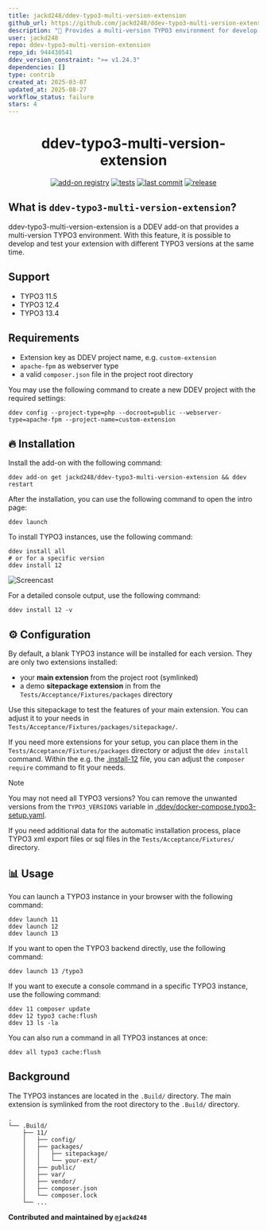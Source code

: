 ```yaml
---
title: jackd248/ddev-typo3-multi-version-extension
github_url: https://github.com/jackd248/ddev-typo3-multi-version-extension
description: "🧱 Provides a multi-version TYPO3 environment for develop and test your TYPO3 extension. "
user: jackd248
repo: ddev-typo3-multi-version-extension
repo_id: 944430541
ddev_version_constraint: ">= v1.24.3"
dependencies: []
type: contrib
created_at: 2025-03-07
updated_at: 2025-08-27
workflow_status: failure
stars: 4
---
```


<div align="center">

ddev-typo3-multi-version-extension
===============================

[![add-on registry](https://img.shields.io/badge/DDEV-Add--on_Registry-blue)](https://addons.ddev.com)
[![tests](https://github.com/jackd248/ddev-typo3-multi-version-extension/actions/workflows/tests.yml/badge.svg?branch=main)](https://github.com/jackd248/ddev-typo3-multi-version-extension/actions/workflows/tests.yml?query=branch%3Amain)
[![last commit](https://img.shields.io/github/last-commit/jackd248/ddev-typo3-multi-version-extension)](https://github.com/jackd248/ddev-typo3-multi-version-extension/commits)
[![release](https://img.shields.io/github/v/release/jackd248/ddev-typo3-multi-version-extension)](https://github.com/jackd248/ddev-typo3-multi-version-extension/releases/latest)
</div>

## What is `ddev-typo3-multi-version-extension`?

ddev-typo3-multi-version-extension is a DDEV add-on that provides a multi-version TYPO3 environment. With this feature, it is possible to develop and test your extension with different TYPO3 versions at the same time.

## Support

- TYPO3 11.5
- TYPO3 12.4
- TYPO3 13.4

## Requirements

- Extension key as DDEV project name, e.g. `custom-extension`
- `apache-fpm` as webserver type
- a valid `composer.json` file in the project root directory

You may use the following command to create a new DDEV project with the required settings:

```shell
ddev config --project-type=php --docroot=public --webserver-type=apache-fpm --project-name=custom-extension
```

## 🔥 Installation

Install the add-on with the following command:

```shell
ddev add-on get jackd248/ddev-typo3-multi-version-extension && ddev restart
```

After the installation, you can use the following command to open the intro page:

```shell
ddev launch
```

To install TYPO3 instances, use the following command:

```shell
ddev install all
# or for a specific version
ddev install 12
```

![Screencast](https://raw.githubusercontent.com/jackd248/ddev-typo3-multi-version-extension/main/./images/screencast.gif)

For a detailed console output, use the following command:

```shell
ddev install 12 -v
````

## ⚙ Configuration

By default, a blank TYPO3 instance will be installed for each version. They are only two extensions installed:

- your **main extension** from the project root (symlinked)
- a demo **sitepackage extension** in from the `Tests/Acceptance/Fixtures/packages` directory

Use this sitepackage to test the features of your main extension. You can adjust it to your needs in `Tests/Acceptance/Fixtures/packages/sitepackage/`.

If you need more extensions for your setup, you can place them in the `Tests/Acceptance/Fixtures/packages` directory or adjust the `ddev install` command. Within the e.g. the [.install-12](https://github.com/jackd248/ddev-typo3-multi-version-extension/blob/main/commands/web/.install-12) file, you can adjust the `composer require` command to fit your needs.

> [!NOTE]
> You may not need all TYPO3 versions? You can remove the unwanted versions from the `TYPO3_VERSIONS` variable in [.ddev/docker-compose.typo3-setup.yaml](https://github.com/jackd248/ddev-typo3-multi-version-extension/blob/main/docker-compose.typo3-setup.yaml).

If you need additional data for the automatic installation process, place TYPO3 xml export files or sql files in the `Tests/Acceptance/Fixtures/` directory.

## 📊 Usage

You can launch a TYPO3 instance in your browser with the following command:

```shell
ddev launch 11
ddev launch 12
ddev launch 13
```

If you want to open the TYPO3 backend directly, use the following command:

```shell
ddev launch 13 /typo3
```

If you want to execute a console command in a specific TYPO3 instance, use the following command:

```shell
ddev 11 composer update
ddev 12 typo3 cache:flush
ddev 13 ls -la
```

You can also run a command in all TYPO3 instances at once:

```shell
ddev all typo3 cache:flush
```

## Background

The TYPO3 instances are located in the `.Build/` directory. The main extension is symlinked from the root directory to the `.Build/` directory. 

```text
.
└── .Build/
    ├── 11/
    │   ├── config/
    │   ├── packages/
    │   │   ├── sitepackage/
    │   │   └── your-ext/
    │   ├── public/
    │   ├── var/
    │   ├── vendor/
    │   ├── composer.json
    │   └── composer.lock
    └── ...
```

**Contributed and maintained by `@jackd248`**
